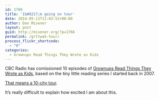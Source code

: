 ```yaml
---
id: 1766
title: 'I&#8217;m going on tour'
date: 2014-05-11T11:03:51+00:00
author: Dan Misener
layout: post
guid: http://misener.org/?p=1766
permalink: /grttwak-tour/
process_flickr_shortcode:
  - "0"
categories:
  - Grownups Read Things They Wrote as Kids
---
```

CBC Radio has comissioned 10 episodes of [Grownups Read Things They Wrote as Kids](http://www.grownupsreadthingstheywroteaskids.com/), based on the tiny little reading series I started back in 2007.

[That means a 10-city tour](http://www.grownupsreadthingstheywroteaskids.com/2014/05/tour-radio/).

It&#8217;s really difficult to explain how excited I am about this.
